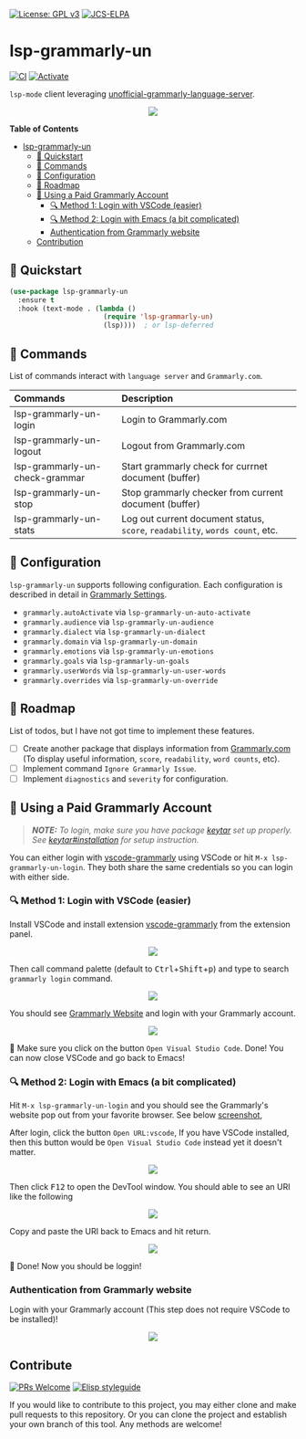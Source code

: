 [![License: GPL v3](https://img.shields.io/badge/License-GPL%20v3-blue.svg)](https://www.gnu.org/licenses/gpl-3.0)
[![JCS-ELPA](https://raw.githubusercontent.com/jcs-emacs/badges/master/elpa/v/lsp-grammarly-un.svg)](https://jcs-emacs.github.io/jcs-elpa/#/lsp-grammarly-un)

# lsp-grammarly-un

[![CI](https://github.com/emacs-grammarly/lsp-grammarly-un/actions/workflows/test.yml/badge.svg)](https://github.com/emacs-grammarly/lsp-grammarly-un/actions/workflows/test.yml)
[![Activate](https://github.com/emacs-grammarly/lsp-grammarly-un/actions/workflows/activate.yml/badge.svg)](https://github.com/emacs-grammarly/lsp-grammarly-un/actions/workflows/activate.yml)

`lsp-mode` client leveraging [unofficial-grammarly-language-server](https://github.com/znck/grammarly).

<p align="center"><img src="./etc/screenshot.png"/></p>

<!-- markdown-toc start - Don't edit this section. Run M-x markdown-toc-refresh-toc -->
**Table of Contents**

- [lsp-grammarly-un](#lsp-grammarly-un)
  - [:floppy_disk: Quickstart](#floppy_disk-quickstart)
  - [:card_index: Commands](#card_index-commands)
  - [:wrench: Configuration](#wrench-configuration)
  - [:pencil: Roadmap](#pencil-roadmap)
  - [:money_with_wings: Using a Paid Grammarly Account](#money_with_wings-using-a-paid-grammarly-account)
    - [:mag: Method 1: Login with VSCode (easier)](#mag-method-1-login-with-vscode-easier)
    - [:mag: Method 2: Login with Emacs (a bit complicated)](#mag-method-2-login-with-emacs-a-bit-complicated)
    - [Authentication from Grammarly website](#authentication-from-grammarly-website)
  - [Contribution](#contribution)

<!-- markdown-toc end -->

## 💾 Quickstart

```el
(use-package lsp-grammarly-un
  :ensure t
  :hook (text-mode . (lambda ()
                       (require 'lsp-grammarly-un)
                       (lsp))))  ; or lsp-deferred
```

## 📇 Commands

List of commands interact with `language server` and `Grammarly.com`.

| Commands                       | Description                                                                  |
|:-------------------------------|:-----------------------------------------------------------------------------|
| lsp-grammarly-un-login         | Login to Grammarly.com                                                       |
| lsp-grammarly-un-logout        | Logout from Grammarly.com                                                    |
| lsp-grammarly-un-check-grammar | Start grammarly check for currnet document (buffer)                          |
| lsp-grammarly-un-stop          | Stop grammarly checker from current document (buffer)                        |
| lsp-grammarly-un-stats         | Log out current document status, `score`, `readability`, `words count`, etc. |

## 🔧 Configuration

`lsp-grammarly-un` supports following configuration. Each configuration is described in
detail in [Grammarly Settings](https://github.com/znck/grammarly#extension-settings).

* `grammarly.autoActivate` via `lsp-grammarly-un-auto-activate`
* `grammarly.audience` via `lsp-grammarly-un-audience`
* `grammarly.dialect` via `lsp-grammarly-un-dialect`
* `grammarly.domain` via `lsp-grammarly-un-domain`
* `grammarly.emotions` via `lsp-grammarly-un-emotions`
* `grammarly.goals` via `lsp-grammarly-un-goals`
* `grammarly.userWords` via `lsp-grammarly-un-user-words`
* `grammarly.overrides` via `lsp-grammarly-un-override`

## 📝 Roadmap

List of todos, but I have not got time to implement these features.

- [ ] Create another package that displays information from [Grammarly.com](https://www.grammarly.com/)
(To display useful information, `score`, `readability`, `word counts`, etc).
- [ ] Implement command `Ignore Grammarly Issue`.
- [ ] Implement `diagnostics` and `severity` for configuration.

## 💸 Using a Paid Grammarly Account

> ***NOTE:** To login, make sure you have package [keytar](https://github.com/emacs-grammarly/keytar)
set up properly. See [keytar#installation](https://github.com/emacs-grammarly/keytar#installation)
for setup instruction.*

You can either login with [vscode-grammarly](https://marketplace.visualstudio.com/items?itemName=znck.grammarly)
using VSCode or hit `M-x lsp-grammarly-un-login`. They both share the same credentials
so you can login with either side.

### 🔍 Method 1: Login with VSCode (easier)

Install VSCode and install extension [vscode-grammarly](https://marketplace.visualstudio.com/items?itemName=znck.grammarly)
from the extension panel.

<p align="center"><img src="./etc/login/vscode-grammarly-extension.png"/></p>

Then call command palette (default to <kbd>Ctrl</kbd>+<kbd>Shift</kbd>+<kbd>p</kbd>)
and type to search `grammarly login` command.

<p align="center"><img src="./etc/login/vscode-grammarly-login.png"/></p>

You should see [Grammarly Website](#authentication-from-grammarly-website) and
login with your Grammarly account.

<p align="center"><img src="./etc/login/open-app-vscode.png"/></p>

🎉 Make sure you click on the button `Open Visual Studio Code`. Done! You
can now close VSCode and go back to Emacs!

### 🔍 Method 2: Login with Emacs (a bit complicated)

Hit `M-x lsp-grammarly-un-login` and you should see the Grammarly's website pop out
from your favorite browser. See below [screenshot](#authentication-from-grammarly-website),

After login, click the button `Open URL:vscode`, If you have VSCode installed, then
this button would be `Open Visual Studio Code` instead yet it doesn't matter.

<p align="center"><img src="./etc/login/open-url-vscode.png"/></p>

Then click <kbd>F12</kbd> to open the DevTool window. You should able to see
an URI like the following

<p align="center"><img src="./etc/login/external-handler.png"/></p>

Copy and paste the URI back to Emacs and hit return.

<p align="center"><img src="./etc/login/emacs-paste.png"/></p>


🎉 Done! Now you should be loggin!

### Authentication from Grammarly website

Login with your Grammarly account (This step does not require VSCode to be
installed)!

<p align="center"><img src="./etc/login/grammarly-website.png"/></p>

## Contribute

[![PRs Welcome](https://img.shields.io/badge/PRs-welcome-brightgreen.svg)](http://makeapullrequest.com)
[![Elisp styleguide](https://img.shields.io/badge/elisp-style%20guide-purple)](https://github.com/bbatsov/emacs-lisp-style-guide)

If you would like to contribute to this project, you may either
clone and make pull requests to this repository. Or you can
clone the project and establish your own branch of this tool.
Any methods are welcome!

